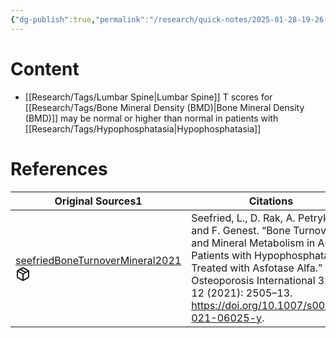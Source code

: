 ```yaml
---
{"dg-publish":true,"permalink":"/research/quick-notes/2025-01-28-19-26-35/","updated":"2025-01-28T19:27:17-05:00"}
---
```


# Content
- [[Research/Tags/Lumbar Spine\|Lumbar Spine]] T scores for [[Research/Tags/Bone Mineral Density (BMD)\|Bone Mineral Density (BMD)]] may be normal or higher than normal in patients with [[Research/Tags/Hypophosphatasia\|Hypophosphatasia]]
# References
<div><table class="dataview table-view-table"><thead class="table-view-thead"><tr class="table-view-tr-header"><th class="table-view-th"><span>Original Sources</span><span class="dataview small-text">1</span></th><th class="table-view-th"><span>Citations</span></th></tr></thead><tbody class="table-view-tbody"><tr><td><span><a data-tooltip-position="top" aria-label="Research/Evidence Sources/seefriedBoneTurnoverMineral2021.md" data-href="Research/Evidence Sources/seefriedBoneTurnoverMineral2021.md" href="Research/Evidence Sources/seefriedBoneTurnoverMineral2021.md" class="internal-link" target="_blank" rel="noopener nofollow" fileclass-name="Research Links">seefriedBoneTurnoverMineral2021</a><a class="metadata-menu fileclass-icon"><svg xmlns="http://www.w3.org/2000/svg" width="24" height="24" viewBox="0 0 24 24" fill="none" stroke="currentColor" stroke-width="2" stroke-linecap="round" stroke-linejoin="round" class="svg-icon lucide-package"><path d="m7.5 4.27 9 5.15"></path><path d="M21 8a2 2 0 0 0-1-1.73l-7-4a2 2 0 0 0-2 0l-7 4A2 2 0 0 0 3 8v8a2 2 0 0 0 1 1.73l7 4a2 2 0 0 0 2 0l7-4A2 2 0 0 0 21 16Z"></path><path d="m3.3 7 8.7 5 8.7-5"></path><path d="M12 22V12"></path></svg></a></span></td><td><span>Seefried, L., D. Rak, A. Petryk, and F. Genest. “Bone Turnover and Mineral Metabolism in Adult Patients with Hypophosphatasia Treated with Asfotase Alfa.” Osteoporosis International 32, no. 12 (2021): 2505–13. <a rel="noopener nofollow" class="external-link" href="https://doi.org/10.1007/s00198-021-06025-y" target="_blank">https://doi.org/10.1007/s00198-021-06025-y</a>.</span></td></tr></tbody></table></div>

